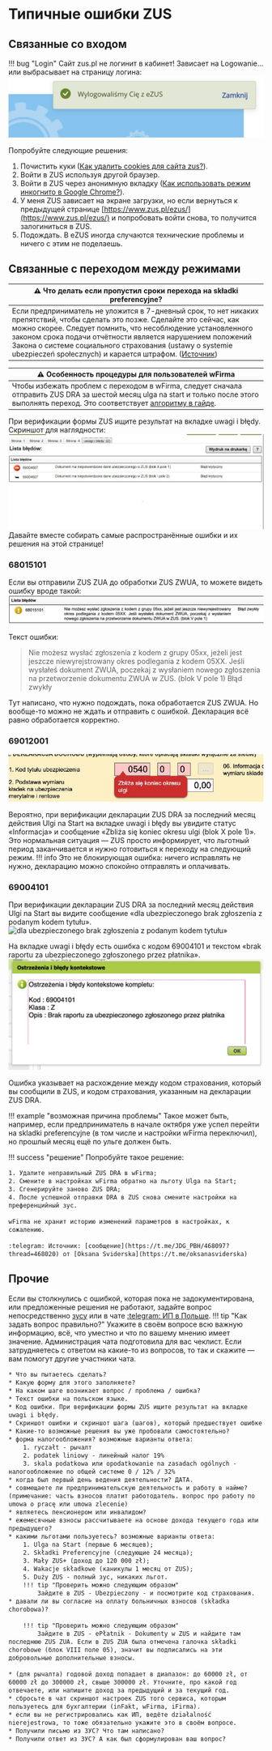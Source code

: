 # Типичные ошибки ZUS

## Связанные со входом

!!! bug "Login"
    Сайт zus.pl не логинит в кабинет! Зависает на Logowanie... или выбрасывает на страницу логина:
    ![auto-logout][6]

Попробуйте следующие решения:

1. Почистить куки ([Как удалить cookies для сайта zus?](https://t.me/JDG_PBH/520344)).
2. Войти в ZUS используя другой браузер.
3. Войти в ZUS через анонимную вкладку ([Как использовать режим инкогнито в Google Chrome?](https://support.google.com/chrome/answer/95464?hl=ru)).
4. У меня ZUS зависает на экране загрузки, но если вернуться к предыдущей странице [https://www.zus.pl/ezus/](https://www.zus.pl/ezus/) и попробовать войти снова, то получится залогиниться в ZUS.
5. Подождать. В eZUS иногда случаются технические проблемы и ничего с этим не поделаешь.

## Связанные с переходом между режимами

| ⚠️ **Что делать если пропустил сроки перехода на składki preferencyjne?** |
|--------------------------------------------------------------------------------------------------------------|
| Если предприниматель не уложится в 7-дневный срок, то нет никаких препятствий, чтобы сделать это позже. Сделайте это сейчас, как можно скорее. Следует помнить, что несоблюдение установленного законом срока подачи отчётности является нарушением положений Закона о системе социального страхования (ustawy o systemie ubezpieczeń społecznych) и карается штрафом. ([Источник](https://oficynafk.pl/skladki/preferencyjne-skladki-zus-po-uldze-na-start-obnizone-skladki-zus-krok-po-kroku-19514.html)) |

| ⚠️ **Особенность процедуры для пользователей wFirma** |
|--------------------------------------------------------------------------------------------------------------|
| Чтобы избежать проблем с переходом в wFirma, следует сначала отправить ZUS DRA за шестой месяц ulga na start и только после этого выполнять переход. Это соответствует [алгоритму в гайде][5]. |

При верификации формы ZUS ищите результат на вкладке uwagi i błędy. Скриншот для наглядности:
![uwagi i blędy][9]
Давайте вместе собирать самые распространённые ошибки и их решения на этой странице!

### 68015101

Если вы отправили ZUS ZUA до обработки ZUS ZWUA, то можете видеть ошибку вроде такой:
![68015101][1]

Текст ошибки:
> Nie możesz wysłać zgłoszenia z kodem z grupy 05xx, jeżeli jest jeszcze niewyrejstrowany okres podlegania z kodem 05XX. Jeśli wysłałeś dokument ZWUA, poczekaj z wysłaniem nowego zgłoszenia na przetworzenie dokumentu ZWUA w ZUS. (blok V pole 1) Błąd zwykły

Тут написано, что нужно подождать, пока обработается ZUS ZWUA. Но вообще-то можно не ждать и отправить с ошибкой. Декларация всё равно обработается корректно.

### 69012001

![69012001][2]

Вероятно, при верификации декларации ZUS DRA за последний месяц действия Ulgi na Start на вкладке uwagi i błędy вы увидите статус «Informacja» и сообщение «Zbliża się koniec okresu ulgi (blok X pole 1)». Это нормальная ситуация — ZUS просто информирует, что льготный период заканчивается и нужно готовиться к переходу на следующий режим.
!!! info
    Это не блокирующая ошибка: ничего исправлять не нужно, декларацию можно спокойно отправлять и оплачивать.

### 69004101

При верификации декларации ZUS DRA за последний месяц действия Ulgi na Start вы видите сообщение «dla ubezpieczonego brak zgłoszenia z podanym kodem tytułu».
![dla ubezpieczonego brak zgłoszenia z podanym kodem tytułu»][4]

На вкладке uwagi i błędy есть ошибка с кодом 69004101 и текстом «brak raportu za ubezpieczonego zgłoszonego przez płatnika».
![69004101][3]

Ошибка указывает на расхождение между кодом страхования, который вы сообщили в ZUS, и кодом страхования, указанным на декларации ZUS DRA.

!!! example "возможная причина проблемы"
    Такое может быть, например, если предприниматель в начале октября уже успел перейти на skladki preferencyjne (в том числе и настройки wFirma переключил), но прошлый месяц ещё по ульге должен быть.

!!! success "решение"
    Попробуйте такое решение:

    1. Удалите неправильный ZUS DRA в wFirma;
    2. Смените в настройках wFirma обратно на льготу Ulga na Start;
    3. Сгенерируйте заново ZUS DRA;
    4. После успешной отправки DRA в ZUS снова смените настройки на преференцийный зус.

    wFirma не хранит историю изменений параметров в настройках, к сожалению.

    :telegram: Источник: [сообщение](https://t.me/JDG_PBH/468097?thread=468020) от [Oksana Sviderska](https://t.me/oksanasviderska)

## Прочие

Если вы столкнулись с ошибкой, которая пока не задокументирована, или предложенные решения не работают, задайте вопрос непосредственно [зусу][7] или в чате [:telegram: ИП в Польше][8].
!!! tip "Как задать вопрос правильно?"
    Укажите в своём вопросе всю важную информацию, всё, что уместно и что по вашему мнению имеет значение. Администрация чата подготовила для вас чеклист. Если затрудняетесь с ответом на какие-то из вопросов, то так и скажите — вам помогут другие участники чата.

    * Что вы пытаетесь сделать?
    * Какую форму для этого заполняете?
    * На каком шаге возникает вопрос / проблема / ошибка?
    * Текст ошибки на польском языке.
    * Код ошибки. При верификации формы ZUS ищите результат на вкладке uwagi i błędy.
    * Скриншот ошибки и скриншот шага (шагов), который предшествует ошибке
    * Какие-то возможные решения вы уже пробовали самостоятельно?
    * форма налогообложения? возможные варианты ответа:
        1. ryczałt - рычалт
        2. podatek liniowy - линейный налог 19%
        3. skala podatkowa или opodatkowanie na zasadach ogólnych - налогообложение по общей системе 0 / 12% / 32%
    * когда был первый день ведения деятельности? ДАТА.
    * совмещаете ли предпринимательскую деятельность и работу в найме? (примечание: часть взносов платит работодатель. вопрос про работу по umowa o pracę или umowa zlecenie)
    * являетесь пенсионером или инвалидом?
    * ежемесячные взносы рассчитываете на основе дохода текущего года или предыдущего?
    * какими льготами пользуетесь? возможные варианты ответа:
        1. Ulga na Start (первые 6 месяцев);
        2. Składki Preferencyjne (следующие 24 месяца);
        3. Mały ZUS+ (доход до 120 000 zł);
        4. Wakacje składkowe (каникулы 1 месяц от ZUS);
        5. Duży ZUS - полный зус, никаких льгот.
        !!! tip "Проверить можно следующим образом"
            Зайдите в ZUS - Ubezpieczony - и посмотрите код страхования.
    * давали ли вы согласие на оплату больничных взносов (składka chorobowa)?

        !!! tip "Проверить можно следующим образом"
            Зайдите в ZUS - ePłatnik - Dokumenty w ZUS и найдите там последнюю ZUS ZUA. Если в ZUS ZUA была отмечена галочка składki chorobowe (блок VIII поле 05), значит вы подписались на эти добровольные дополнительные взносы.

    * (для рычалта) годовой доход попадает в диапазон: до 60000 zł, от 60000 zł до 300000 zł, свыше 300000 zł. Уточните, про какой год отвечаете, или напишите доход за предыдущий и за текущий год.
    * сбросьте в чат скриншот настроек ZUS того сервиса, которым пользуетесь для бухгалтерии (inFakt, wFirma, iFirma).
    * если вы не регистрировались как ИП, ведёте działalność nierejestrowa, то тоже обязательно укажите это в своём вопросе.
    * Получили письмо из ЗУС? Что там написано?
    * Получили ответ из ЗУС? А как был сформулирован ваш вопрос?

[1]: images/zus_errors/zus_error_68015101.jpg
[2]: images/zus_errors/zus_error_69012001.jpg
[3]: images/zus_errors/zus_error_69004101.jpg
[4]: images/zus_errors/zus_error_brak_zgłoszenia_z_podanym_kodem.jpg
[5]: zus_obnizone_skladki.md#wFirma
[6]: images/zus_errors/zus_logout.jpg
[7]: zus_contact.md
[8]: https://t.me/JDG_PBH/529911
[9]: images/zus_errors/uwagi_i_bledy.jpg
